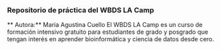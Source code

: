 ### Repositorio de práctica del WBDS LA Camp 
** Autora:** Maria Agustina Cuello
El WBDS LA Camp es un curso de formación intensivo gratuito para estudiantes de grado y posgrado que tengan interés en aprender bioinformática y ciencia de datos desde cero.
